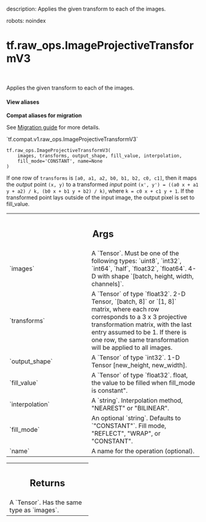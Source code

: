 description: Applies the given transform to each of the images.

robots: noindex

# tf.raw_ops.ImageProjectiveTransformV3

<!-- Insert buttons and diff -->

<table class="tfo-notebook-buttons tfo-api nocontent" align="left">

</table>



Applies the given transform to each of the images.

<section class="expandable">
  <h4 class="showalways">View aliases</h4>
  <p>
<b>Compat aliases for migration</b>
<p>See
<a href="https://www.tensorflow.org/guide/migrate">Migration guide</a> for
more details.</p>
<p>`tf.compat.v1.raw_ops.ImageProjectiveTransformV3`</p>
</p>
</section>

<pre class="devsite-click-to-copy prettyprint lang-py tfo-signature-link">
<code>tf.raw_ops.ImageProjectiveTransformV3(
    images, transforms, output_shape, fill_value, interpolation,
    fill_mode='CONSTANT', name=None
)
</code></pre>



<!-- Placeholder for "Used in" -->

If one row of `transforms` is `[a0, a1, a2, b0, b1, b2, c0, c1]`, then it maps
the *output* point `(x, y)` to a transformed *input* point
`(x', y') = ((a0 x + a1 y + a2) / k, (b0 x + b1 y + b2) / k)`, where
`k = c0 x + c1 y + 1`. If the transformed point lays outside of the input
image, the output pixel is set to fill_value.

<!-- Tabular view -->
 <table class="responsive fixed orange">
<colgroup><col width="214px"><col></colgroup>
<tr><th colspan="2"><h2 class="add-link">Args</h2></th></tr>

<tr>
<td>
`images`
</td>
<td>
A `Tensor`. Must be one of the following types: `uint8`, `int32`, `int64`, `half`, `float32`, `float64`.
4-D with shape `[batch, height, width, channels]`.
</td>
</tr><tr>
<td>
`transforms`
</td>
<td>
A `Tensor` of type `float32`.
2-D Tensor, `[batch, 8]` or `[1, 8]` matrix, where each row corresponds to a 3 x 3
projective transformation matrix, with the last entry assumed to be 1. If there
is one row, the same transformation will be applied to all images.
</td>
</tr><tr>
<td>
`output_shape`
</td>
<td>
A `Tensor` of type `int32`.
1-D Tensor [new_height, new_width].
</td>
</tr><tr>
<td>
`fill_value`
</td>
<td>
A `Tensor` of type `float32`.
float, the value to be filled when fill_mode is constant".
</td>
</tr><tr>
<td>
`interpolation`
</td>
<td>
A `string`. Interpolation method, "NEAREST" or "BILINEAR".
</td>
</tr><tr>
<td>
`fill_mode`
</td>
<td>
An optional `string`. Defaults to `"CONSTANT"`.
Fill mode, "REFLECT", "WRAP", or "CONSTANT".
</td>
</tr><tr>
<td>
`name`
</td>
<td>
A name for the operation (optional).
</td>
</tr>
</table>



<!-- Tabular view -->
 <table class="responsive fixed orange">
<colgroup><col width="214px"><col></colgroup>
<tr><th colspan="2"><h2 class="add-link">Returns</h2></th></tr>
<tr class="alt">
<td colspan="2">
A `Tensor`. Has the same type as `images`.
</td>
</tr>

</table>

